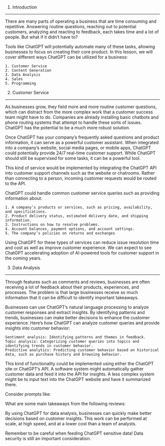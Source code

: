 1. Introduction

---

There are many parts of operating a business that are time consuming and repetitive. Answering routine questions, reaching out to potential customers, analyzing and reacting to feedback, each takes time and a lot of people. But what if it didn’t have to?

Tools like ChatGPT will potentially automate many of these tasks, allowing businesses to focus on creating their core product. In this lesson, we will cover different ways ChatGPT can be utilized for a business:

    1. Customer Service
    2. Content Generation
    3. Data Analysis
    4. Sales
    5. Programming

2. Customer Service

---

As businesses grow, they field more and more routine customer questions, which can distract from the more complex work that a customer success team might have to do. Companies are already installing basic chatbots and phone routing systems that attempt to handle these sorts of issues. ChatGPT has the potential to be a much more robust solution.

Once ChatGPT has your company’s frequently asked questions and product information, it can serve as a powerful customer assistant. When integrated into a company’s website, social media pages, or mobile apps, ChatGPT could potentially provide 24/7 real-time customer support. While ChatGPT should still be supervised for some tasks, it can be a powerful tool.

This kind of service would be implemented by integrating the ChatGPT API into customer support channels such as the website or chatrooms. Rather than connecting to a person, incoming customer requests would be routed to the API.

ChatGPT could handle common customer service queries such as providing information about:

    1. A company’s products or services, such as pricing, availability, and specifications.
    2. Product delivery status, estimated delivery date, and shipping information.
    3. Instructions on how to resolve problems.
    4. Account balances, payment options, and account settings.
    5. The company’s policies on returns and exchanges

Using ChatGPT for these types of services can reduce issue resolution time and cost as well as improve customer experience. We can expect to see ChatGPT accelerating adoption of AI-powered tools for customer support in the coming years.

3. Data Analysis

---

Through features such as comments and reviews, businesses are often receiving a lot of feedback about their products, experiences, and processes. The problem is that large businesses receive so much information that it can be difficult to identify important takeaways.

Businesses can use ChatGPT’s natural language processing to analyze customer responses and extract insights. By identifying patterns and trends, businesses can make better decisions to enhance the customer experience. Here’s how ChatGPT can analyze customer queries and provide insights into customer behavior:

    Sentiment analysis: Identifying patterns and themes in feedback.
    Topic analysis: Categorizing customer queries into topics and identifying trends in customer behavior.
    Predictive analytics: Predicting customer behavior based on historical data, such as purchase history and browsing behavior.

This kind of functionality could be implemented using either the ChatGPT site or ChatGPT’s API. A software system might automatically gather customer data and feed it into the API for insights. A less complex system might be to input text into the ChatGPT website and have it summarized there.

Consider prompts like:

What are some main takeaways from the following reviews:

<Insert Reviews Here>

By using ChatGPT for data analysis, businesses can quickly make better decisions based on customer insights. This work can be performed at scale, at high speed, and at a lower cost than a team of analysts.

Remember to be careful when feeding ChatGPT sensitive data! Data security is still an important consideration.
